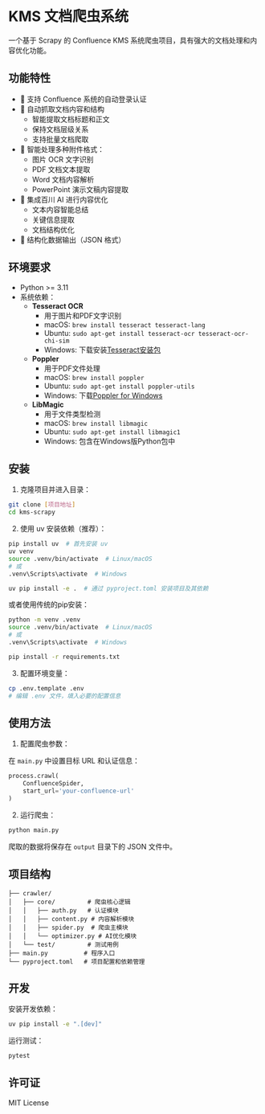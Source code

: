 # KMS 文档爬虫系统

一个基于 Scrapy 的 Confluence KMS 系统爬虫项目，具有强大的文档处理和内容优化功能。

## 功能特性

- 🔐 支持 Confluence 系统的自动登录认证
- 📑 自动抓取文档内容和结构
  - 智能提取文档标题和正文
  - 保持文档层级关系
  - 支持批量文档爬取
- 📎 智能处理多种附件格式：
  - 图片 OCR 文字识别
  - PDF 文档文本提取
  - Word 文档内容解析
  - PowerPoint 演示文稿内容提取
- 🤖 集成百川 AI 进行内容优化
  - 文本内容智能总结
  - 关键信息提取
  - 文档结构优化
- 💾 结构化数据输出（JSON 格式）

## 环境要求

- Python >= 3.11
- 系统依赖：
  - **Tesseract OCR**
    - 用于图片和PDF文字识别
    - macOS: `brew install tesseract tesseract-lang`
    - Ubuntu: `sudo apt-get install tesseract-ocr tesseract-ocr-chi-sim`
    - Windows: 下载安装[Tesseract安装包](https://github.com/UB-Mannheim/tesseract/wiki)
  - **Poppler**
    - 用于PDF文件处理
    - macOS: `brew install poppler`
    - Ubuntu: `sudo apt-get install poppler-utils`
    - Windows: 下载[Poppler for Windows](http://blog.alivate.com.au/poppler-windows/)
  - **LibMagic**
    - 用于文件类型检测
    - macOS: `brew install libmagic`
    - Ubuntu: `sudo apt-get install libmagic1`
    - Windows: 包含在Windows版Python包中

## 安装

1. 克隆项目并进入目录：

```bash
git clone [项目地址]
cd kms-scrapy
```

2. 使用 uv 安装依赖（推荐）：

```bash
pip install uv  # 首先安装 uv
uv venv
source .venv/bin/activate  # Linux/macOS
# 或
.venv\Scripts\activate  # Windows

uv pip install -e .  # 通过 pyproject.toml 安装项目及其依赖
```

或者使用传统的pip安装：

```bash
python -m venv .venv
source .venv/bin/activate  # Linux/macOS
# 或
.venv\Scripts\activate  # Windows

pip install -r requirements.txt
```

3. 配置环境变量：

```bash
cp .env.template .env
# 编辑 .env 文件，填入必要的配置信息
```

## 使用方法

1. 配置爬虫参数：

在 `main.py` 中设置目标 URL 和认证信息：

```python
process.crawl(
    ConfluenceSpider,
    start_url='your-confluence-url'
)
```

2. 运行爬虫：

```bash
python main.py
```

爬取的数据将保存在 `output` 目录下的 JSON 文件中。

## 项目结构

```
├── crawler/
│   ├── core/         # 爬虫核心逻辑
│   │   ├── auth.py   # 认证模块
│   │   ├── content.py # 内容解析模块
│   │   ├── spider.py  # 爬虫主模块
│   │   └── optimizer.py # AI优化模块
│   └── test/         # 测试用例
├── main.py          # 程序入口
└── pyproject.toml   # 项目配置和依赖管理
```

## 开发

安装开发依赖：

```bash
uv pip install -e ".[dev]"
```

运行测试：

```bash
pytest
```

## 许可证

MIT License